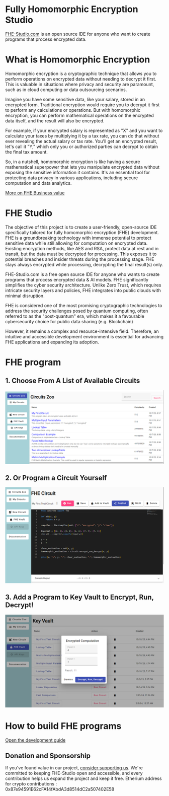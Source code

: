 # Fully Homomorphic Encryption Studio

[FHE-Studio.com](https://fhe-studio.com) is an open source IDE for anyone who want to create programs that process encrypted data.

# What is Homomorphic Encryption

Homomorphic encryption is a cryptographic technique that allows you to perform operations on encrypted data without needing to decrypt it first. This is valuable in situations where privacy and security are paramount, such as in cloud computing or data outsourcing scenarios.

Imagine you have some sensitive data, like your salary, stored in an encrypted form. Traditional encryption would require you to decrypt it first to perform any calculations or operations. But with homomorphic encryption, you can perform mathematical operations on the encrypted data itself, and the result will also be encrypted.

For example, if your encrypted salary is represented as "X" and you want to calculate your taxes by multiplying it by a tax rate, you can do that without ever revealing the actual salary or tax rate. You'll get an encrypted result, let's call it "Y," which only you or authorized parties can decrypt to obtain the final tax amount.

So, in a nutshell, homomorphic encryption is like having a secure mathematical superpower that lets you manipulate encrypted data without exposing the sensitive information it contains. It's an essential tool for protecting data privacy in various applications, including secure computation and data analytics.

[More on FHE Business value](why-fhe.md)

# FHE Studio
The objective of this project is to create a user-friendly, open-source IDE specifically tailored for fully homomorphic encryption (FHE) development. FHE is a groundbreaking technology with immense potential to protect sensitive data while still allowing for computation on encrypted data. Existing encryption methods, like AES and RSA, protect data at rest and in transit, but the data must be decrypted for processing. This exposes it to potential breaches and insider threats during the processing stage. FHE stays always encrypted while processing, decrypting the final result(s) only.

FHE-Studio.com is a free open source IDE for anyone who wants to create programs that process encrypted data & AI models. FHE significantly simplifies the cyber security architecture. Unlike Zero Trust, which requires intricate security layers and policies, FHE integrates into public clouds with minimal disruption.

FHE is considered one of the most promising cryptographic technologies to address the security challenges posed by quantum computing, often referred to as the "post-quantum" era, which makes it a favourable cybersecurity choice for public data sharing (e.g. Blockchain)

However, it remains a complex and resource-intensive field. Therefore, an intuitive and accessible development environment is essential for advancing FHE applications and expanding its adoption.


# FHE program

## 1. Choose From A List of Available Circuits
![Alt text](misc/fhe-studio-1.png "List of Circuits")
## 2. Or Program a Circuit Yourself
![Alt text](misc/fhe-studio-2.png "Program a Circuit")
## 3. Add a Program to Key Vault to Encrypt, Run, Decrypt!
![Alt text](misc/fhe-studio-3.png "Evaluation Vault")

# How to build FHE programs

[Open the development guide](how-to-build-fhe-circuits.md)

## Donation and Sponsorship
If you've found value in our project, [consider supporting us](https://github.com/sponsors/artifirm). We're committed to keeping FHE-Studio open and accessible, and every contribution helps us expand the project and keep it free. 
Etherium address for crypto contributions : 0x87e94591E62cFA14fAbdA3d8514dC2a507402E58 


